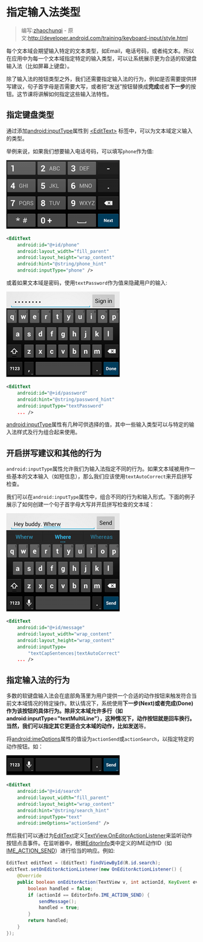 # 指定输入法类型

> 编写:[zhaochunqi](https://github.com/zhaochunqi) - 原文:<http://developer.android.com/training/keyboard-input/style.html>

每个文本域会期望输入特定的文本类型，如Email，电话号码，或者纯文本。所以在应用中为每一个文本域指定特定的输入类型，可以让系统展示更为合适的软键盘输入法（比如屏幕上键盘）。

除了输入法的按钮类型之外，我们还需要指定输入法的行为，例如是否需要提供拼写建议，句子首字母是否需要大写，或者把“发送”按钮替换成**完成**或者**下一步**的按钮。这节课将讲解如何指定这些输入法特性。

## 指定键盘类型

通过添加[android:inputType](http://developer.android.com/reference/android/widget/TextView.html#attr_android:inputType)属性到 [&lt;EditText&gt;](http://developer.android.com/reference/android/widget/EditText.html) 标签中，可以为文本域定义输入的类型。

举例来说，如果我们想要输入电话号码，可以填写`phone`作为值:

![edittext-phone](edittext-phone.png "Figure 1. The phone input type.")

```xml
<EditText
    android:id="@+id/phone"
    android:layout_width="fill_parent"
    android:layout_height="wrap_content"
    android:hint="@string/phone_hint"
    android:inputType="phone" />
```

或着如果文本域是密码，使用`textPassword`作为值来隐藏用户的输入:

![ime_password](ime_password.png )

```xml
<EditText
    android:id="@+id/password"
    android:hint="@string/password_hint"
    android:inputType="textPassword"
    ... />
```
[android:inputType](http://developer.android.com/reference/android/widget/TextView.html)属性有几种可供选择的值，其中一些输入类型可以与特定的输入法样式及行为组合起来使用。

## 开启拼写建议和其他的行为

`android:inputType`属性允许我们为输入法指定不同的行为。如果文本域被用作一些基本的文本输入（如短信息），那么我们应该使用`textAutoCorrect`来开启拼写检查。

我们可以在`android:inputType`属性中，组合不同的行为和输入形式。下面的例子展示了如何创建一个句子首字母大写并开启拼写检查的文本域：

![ime_autocorrect](ime_autocorrect.png)

```xml
<EditText
    android:id="@+id/message"
    android:layout_width="wrap_content"
    android:layout_height="wrap_content"
    android:inputType=
        "textCapSentences|textAutoCorrect"
    ... />
```

## 指定输入法的行为

多数的软键盘输入法会在底部角落里为用户提供一个合适的动作按钮来触发符合当前文本域情况的特定操作。默认情况下，系统使用**下一步(Next)**或者**完成(Done)**作为该按钮的具体行为。除非文本域允许多行（如android:inputType="textMultiLine"），这种情况下，动作按钮就是回车换行。当然，我们可以指定其它更适合文本域的动作，比如**发送**等。

将[android:imeOptions](http://developer.android.com/reference/android/widget/TextView.html#attr_android:imeOptions)属性的值设为`actionSend`或`actionSearch`，以指定特定的动作按钮。如：

![edittext-actionsend](edittext-actionsend.png)

```xml
<EditText
    android:id="@+id/search"
    android:layout_width="fill_parent"
    android:layout_height="wrap_content"
    android:hint="@string/search_hint"
    android:inputType="text"
    android:imeOptions="actionSend" />
```
然后我们可以通过为[EditText](http://developer.android.com/reference/android/widget/EditText.html)定义[TextView.OnEditorActionListener](http://developer.android.com/reference/android/widget/TextView.OnEditorActionListener.html)来监听动作按钮点击事件。在监听器中，根据[EditorInfo](http://developer.android.com/reference/android/view/inputmethod/EditorInfo.html)类中定义的IME动作ID（如 [IME_ACTION_SEND](http://developer.android.com/reference/android/view/inputmethod/EditorInfo.html#IME_ACTION_SEND)）进行恰当的响应。例如:

```java
EditText editText = (EditText) findViewById(R.id.search);
editText.setOnEditorActionListener(new OnEditorActionListener() {
    @Override
    public boolean onEditorAction(TextView v, int actionId, KeyEvent event) {
        boolean handled = false;
        if (actionId == EditorInfo.IME_ACTION_SEND) {
            sendMessage();
            handled = true;
        }
        return handled;
    }
});
```
